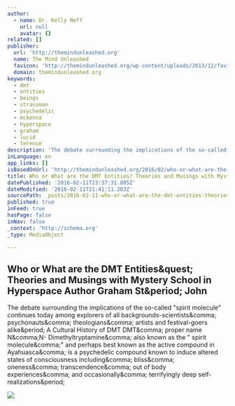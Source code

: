 ```yaml
---
author:
  - name: Dr. Kelly Neff
    url: null
    avatar: {}
related: []
publisher:
  url: 'http://themindunleashed.org'
  name: The Mind Unleashed
  favicon: 'http://themindunleashed.org/wp-content/uploads/2013/12/favicon.png'
  domain: themindunleashed.org
keywords:
  - dmt
  - entities
  - beings
  - strassman
  - psychedelic
  - mckenna
  - hyperspace
  - graham
  - lucid
  - terence
description: 'The debate surrounding the implications of the so-called "spirit molecule" continues today among explorers of all backgrounds-scientists, psychonauts, theologians, artists and festival-goers alike. A Cultural History of DMT DMT, proper name N,N- Dimethyltryptamine, also known as the " spirit molecule," and perhaps best known as the active compound in Ayahuasca, is a psychedelic compound known to induce altered states of consciousness including, bliss, oneness, transcendence, out of body experiences, and occasionally, terrifyingly deep self-realizations.'
inLanguage: en
app_links: []
isBasedOnUrl: 'http://themindunleashed.org/2016/02/who-or-what-are-the-dmt-entities-theories-and-musings-with-mystery-school-in-hyperspace-author-graham-st-john.html'
title: Who or What are the DMT Entities? Theories and Musings with Mystery School in Hyperspace Author Graham St. John
datePublished: '2016-02-11T23:37:31.805Z'
dateModified: '2016-02-11T21:41:11.283Z'
sourcePath: _posts/2016-02-11-who-or-what-are-the-dmt-entities-theories-and-musings-with.md
published: true
inFeed: true
hasPage: false
inNav: false
_context: 'http://schema.org'
_type: MediaObject

---
```

<article style=""><h1>Who or What are the DMT Entities&amp;quest; Theories and Musings with Mystery School in Hyperspace Author Graham St&amp;period; John</h1><p>The debate surrounding the implications of the so-called "spirit molecule" continues today among explorers of all backgrounds-scientists&amp;comma; psychonauts&amp;comma; theologians&amp;comma; artists and festival-goers alike&amp;period; A Cultural History of DMT DMT&amp;comma; proper name N&amp;comma;N- Dimethyltryptamine&amp;comma; also known as the " spirit molecule&amp;comma;" and perhaps best known as the active compound in Ayahuasca&amp;comma; is a psychedelic compound known to induce altered states of consciousness including&amp;comma; bliss&amp;comma; oneness&amp;comma; transcendence&amp;comma; out of body experiences&amp;comma; and occasionally&amp;comma; terrifyingly deep self-realizations&amp;period;</p><img src="http://themindunleashed.org/wp-content/uploads/2016/02/dmttt.jpg" /></article>